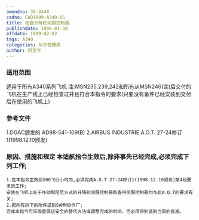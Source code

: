 ```yaml
---
amendno: 39-2448
cadno: CAD1999-A340-05
title: 检查升降舵伺服控制器
publishdate: 1999-01-30
effdate: 1999-02-02
tags: A340
categories: 华东管理局
author: 何正华
---
```


### 适用范围 
适用于所有A340系列飞机
注:MSN235,239,242和所有从MSN246(含)后交付的飞机在生产线上已经检查过并且符合本指令的要求(只要没有备件已经安装到交付后在使用的飞机上)

### 参考文件
1.DGAC颁发的 AD98-541-109(B) 
    2.AIRBUS INDUSTRIE A.O.T. 27-24修订 1(1998.12.10颁发) 


### 原因、措施和规定     本适航指令生效后,除非事先已经完成,必须完成下列工作; 
    1.在本指令生效后500飞行小时内,必须完成A.O.T 27-24修订1(1998.12.10颁发)第4段要求的工作; 
    安装在飞机上处于作动和阻尼方式的升降舵伺服控制器和备用伺服控制器均与此A.O.T的要求有关; 
    2.把所有拆下的附件送到SAMM协作厂; 
    完成本指令可采取能保证安全的替代方法或调整完成的时间，但必须得到适航当局的批准。
  

